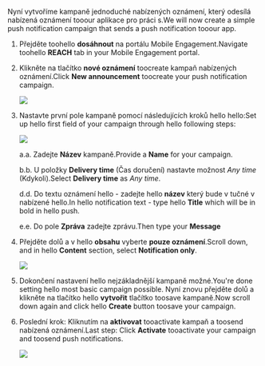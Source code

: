 <span data-ttu-id="d9aba-101">Nyní vytvoříme kampaně jednoduché nabízených oznámení, který odesílá nabízená oznámení tooour aplikace pro práci s.</span><span class="sxs-lookup"><span data-stu-id="d9aba-101">We will now create a simple push notification campaign that sends a push notification tooour app.</span></span>

1. <span data-ttu-id="d9aba-102">Přejděte toohello **dosáhnout** na portálu Mobile Engagement.</span><span class="sxs-lookup"><span data-stu-id="d9aba-102">Navigate toohello **REACH** tab in your Mobile Engagement portal.</span></span>
2. <span data-ttu-id="d9aba-103">Klikněte na tlačítko **nové oznámení** toocreate kampaň nabízených oznámení.</span><span class="sxs-lookup"><span data-stu-id="d9aba-103">Click **New announcement** toocreate your push notification campaign.</span></span>
   
    ![](./media/mobile-engagement-windows-push-campaign/new-announcement.png)
3. <span data-ttu-id="d9aba-104">Nastavte první pole kampaně pomocí následujících kroků hello hello:</span><span class="sxs-lookup"><span data-stu-id="d9aba-104">Set up hello first field of your campaign through hello following steps:</span></span>
   
    ![](./media/mobile-engagement-windows-push-campaign/campaign-first-params.png)
   
    <span data-ttu-id="d9aba-105">a.</span><span class="sxs-lookup"><span data-stu-id="d9aba-105">a.</span></span> <span data-ttu-id="d9aba-106">Zadejte **Název** kampaně.</span><span class="sxs-lookup"><span data-stu-id="d9aba-106">Provide a **Name** for your campaign.</span></span>
   
    <span data-ttu-id="d9aba-107">b.</span><span class="sxs-lookup"><span data-stu-id="d9aba-107">b.</span></span> <span data-ttu-id="d9aba-108">U položky **Delivery time** (Čas doručení) nastavte možnost *Any time* (Kdykoli).</span><span class="sxs-lookup"><span data-stu-id="d9aba-108">Select **Delivery time** as *Any time*.</span></span>
   
    <span data-ttu-id="d9aba-109">d.</span><span class="sxs-lookup"><span data-stu-id="d9aba-109">d.</span></span> <span data-ttu-id="d9aba-110">Do textu oznámení hello - zadejte hello **název** který bude v tučné v nabízené hello.</span><span class="sxs-lookup"><span data-stu-id="d9aba-110">In hello notification text - type hello **Title** which will be in bold in hello push.</span></span>
   
    <span data-ttu-id="d9aba-111">e.</span><span class="sxs-lookup"><span data-stu-id="d9aba-111">e.</span></span> <span data-ttu-id="d9aba-112">Do pole **Zpráva** zadejte zprávu.</span><span class="sxs-lookup"><span data-stu-id="d9aba-112">Then type your **Message**</span></span>
4. <span data-ttu-id="d9aba-113">Přejděte dolů a v hello **obsahu** vyberte **pouze oznámení**.</span><span class="sxs-lookup"><span data-stu-id="d9aba-113">Scroll down, and in hello **Content** section, select **Notification only**.</span></span>
   
    ![](./media/mobile-engagement-windows-push-campaign/campaign-content.png)
5. <span data-ttu-id="d9aba-114">Dokončení nastavení hello nejzákladnější kampaně možné.</span><span class="sxs-lookup"><span data-stu-id="d9aba-114">You're done setting hello most basic campaign possible.</span></span> <span data-ttu-id="d9aba-115">Nyní znovu přejděte dolů a klikněte na tlačítko hello **vytvořit** tlačítko toosave kampaně.</span><span class="sxs-lookup"><span data-stu-id="d9aba-115">Now scroll down again and click hello **Create** button toosave your campaign.</span></span>
6. <span data-ttu-id="d9aba-116">Poslední krok: Kliknutím na **aktivovat** tooactivate kampaň a toosend nabízená oznámení.</span><span class="sxs-lookup"><span data-stu-id="d9aba-116">Last step: Click **Activate** tooactivate your campaign and toosend push notifications.</span></span>
   
    ![](./media/mobile-engagement-windows-push-campaign/campaign-activate.png)

